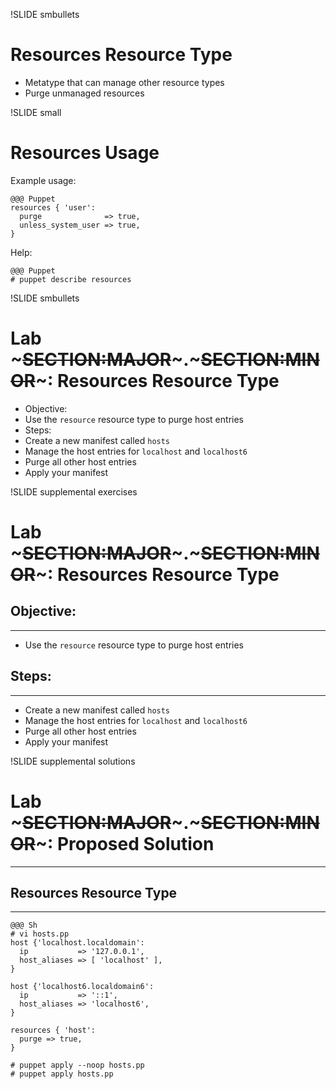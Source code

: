 !SLIDE smbullets
# Resources Resource Type 

* Metatype that can manage other resource types
* Purge unmanaged resources


!SLIDE small
# Resources Usage

Example usage:

    @@@ Puppet
    resources { 'user':
      purge              => true,
      unless_system_user => true,
    }

Help:

    @@@ Puppet
    # puppet describe resources


!SLIDE smbullets
# Lab ~~~SECTION:MAJOR~~~.~~~SECTION:MINOR~~~: Resources Resource Type

* Objective:
 * Use the `resource` resource type to purge host entries
* Steps:
 * Create a new manifest called `hosts`
 * Manage the host entries for `localhost` and `localhost6`
 * Purge all other host entries
 * Apply your manifest


!SLIDE supplemental exercises
# Lab ~~~SECTION:MAJOR~~~.~~~SECTION:MINOR~~~: Resources Resource Type

## Objective:

****

* Use the `resource` resource type to purge host entries

## Steps:

****

* Create a new manifest called `hosts`
* Manage the host entries for `localhost` and `localhost6`
* Purge all other host entries
* Apply your manifest


!SLIDE supplemental solutions
# Lab ~~~SECTION:MAJOR~~~.~~~SECTION:MINOR~~~: Proposed Solution

****

## Resources Resource Type

****

    @@@ Sh
    # vi hosts.pp
    host {'localhost.localdomain':
      ip           => '127.0.0.1',
      host_aliases => [ 'localhost' ],
    }
    
    host {'localhost6.localdomain6':
      ip           => '::1',
      host_aliases => 'localhost6',
    }
    
    resources { 'host':
      purge => true,
    }

    # puppet apply --noop hosts.pp
    # puppet apply hosts.pp
